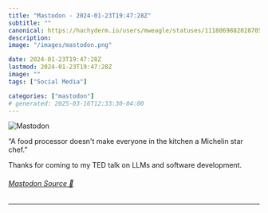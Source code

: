 ```yaml
---
title: "Mastodon - 2024-01-23T19:47:28Z"
subtitle: ""
canonical: https://hachyderm.io/users/mweagle/statuses/111806988202870531
description:
image: "/images/mastodon.png"

date: 2024-01-23T19:47:28Z
lastmod: 2024-01-23T19:47:28Z
image: ""
tags: ["Social Media"]

categories: ["mastodon"]
# generated: 2025-03-16T12:33:30-04:00
---
```

![Mastodon](/images/mastodon.png)

<p>“A food processor doesn&#39;t make everyone in the kitchen a Michelin star chef.”</p><p>Thanks for coming to my TED talk on LLMs and software development.</p>


###### [Mastodon Source 🐘](https://hachyderm.io/@mweagle/111806988202870531)

___
